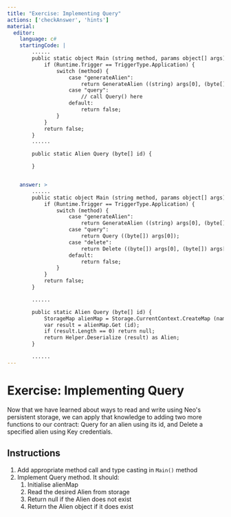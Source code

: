 ```yaml
---
title: "Exercise: Implementing Query"
actions: ['checkAnswer', 'hints']
material: 
  editor:
    language: c#
    startingCode: |
        ......
        public static object Main (string method, params object[] args) {
            if (Runtime.Trigger == TriggerType.Application) {
                switch (method) {
                    case "generateAlien":
                        return GenerateAlien ((string) args[0], (byte[]) args[1]); 
                    case "query": 
                        // call Query() here
                    default: 
                        return false; 
                }
            }
            return false; 
        }
        ......

        public static Alien Query (byte[] id) {

        }


    answer: > 
        ......
        public static object Main (string method, params object[] args) {
            if (Runtime.Trigger == TriggerType.Application) {
                switch (method) {
                    case "generateAlien":
                        return GenerateAlien ((string) args[0], (byte[]) args[1]); 
                    case "query":
                        return Query ((byte[]) args[0]); 
                    case "delete": 
                        return Delete ((byte[]) args[0], (byte[]) args[1]); 
                    default: 
                        return false; 
                }
            }
            return false; 
        }

        ......

        public static Alien Query (byte[] id) {
            StorageMap alienMap = Storage.CurrentContext.CreateMap (nameof (alienMap)); 
            var result = alienMap.Get (id); 
            if (result.Length == 0) return null; 
            return Helper.Deserialize (result) as Alien; 
        }

        ......
---
```


# Exercise: Implementing Query

Now that we have learned about ways to read and write using Neo's persistent storage, we can apply that knowledge to adding two more functions to our contract: Query for an alien using its id, and Delete a specified alien using Key credentials. 

## Instructions

1. Add appropriate method call and type casting in `Main()` method
2. Implement Query method. It should: 
   1. Initialise alienMap
   2. Read the desired Alien from storage
   3. Return null if the Alien does not exist
   4. Return the Alien object if it does exist